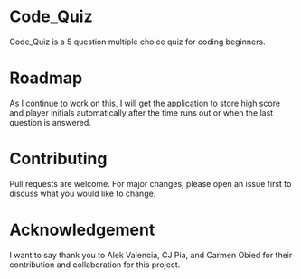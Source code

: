 # Code_Quiz

Code_Quiz is a 5 question multiple choice quiz for coding beginners.


# Roadmap

As I continue to work on this, I will get the application to store high score and player initials automatically after the time runs out or when the last question is answered.

# Contributing

Pull requests are welcome. For major changes, please open an issue first to discuss what you would like to change.

# Acknowledgement

I want to say thank you to Alek Valencia, CJ Pia, and Carmen Obied for their contribution and collaboration for this project.